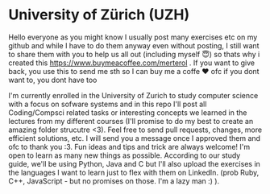 # University of Zürich (UZH)

Hello everyone as you might know I usually post many exercises etc on my github and while I have to do them anyway even without posting, I still want to share them with you to help us all out (including myself 😇) so thats why i created this https://www.buymeacoffee.com/merterol . If you want to give back, you use this to send me sth so I can buy me a coffe ♥️ ofc if you dont want to, you dont have too


I'm currently enrolled in the University of Zurich to study computer science with a focus on sofware systems and in this repo I'll post all Coding/Compsci related tasks or interesting concepts we learned in the lectures from my different courses (I'll promise to do my best to create an amazing folder strucutre <3).
Feel free to send pull requests, changes, more efficient solutions, etc. I will send you a message once I approved them and ofc to thank you :3.
Fun ideas and tips and trick are always welcome! I'm open to learn as many new things as possible. According to our study guide, we'll be using Python, Java and C but I'll also upload the exercises in the languages I want to learn just to flex with them on LinkedIn. (prob Ruby, C++, JavaScript - but no promises on those. I'm a lazy man :) ).
